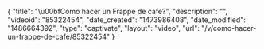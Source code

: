 {
    "title": "\u00bfComo hacer un Frappe de cafe?",
    "description": "",
    "videoid": "85322454",
    "date_created": "1473986408",
    "date_modified": "1486664392",
    "type": "captivate",
    "layout": "video",
    "url": "\/v\/como-hacer-un-frappe-de-cafe\/85322454"
}